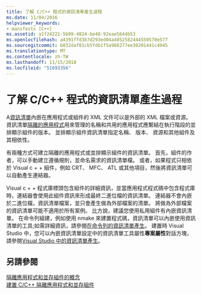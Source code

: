 ```yaml
---
title: 了解 C/C++ 程式的資訊清單產生過程
ms.date: 11/04/2016
helpviewer_keywords:
- manifests [C++]
ms.assetid: a1f24221-5b09-4824-be48-92eae5644b53
ms.openlocfilehash: a4391ffd3b7d293ed04a4852582444550570e577
ms.sourcegitcommit: b032daf81cb5fdb1f5a988277ee30201441c4945
ms.translationtype: MT
ms.contentlocale: zh-TW
ms.lasthandoff: 11/15/2018
ms.locfileid: "51693356"
---
```

# <a name="understanding-manifest-generation-for-cc-programs"></a>了解 C/C++ 程式的資訊清單產生過程

A[資訊清單](/windows/desktop/sbscs/manifests)內嵌在應用程式或組件的 XML 文件可以是外部的 XML 檔案或資源。 資訊清單[隔離的應用程式](/windows/desktop/SbsCs/isolated-applications)用來管理的名稱和共用的應用程式應繫結在執行階段的並排顯示組件的版本。 並排顯示組件資訊清單指定名稱、 版本、 資源和其他組件及其相依性。

有兩種方式可建立隔離的應用程式或並排顯示組件的資訊清單。 首先，組件的作者，可以手動建立遵循規則，並命名需求的資訊清單檔。 或者，如果程式只相依於 Visual c + + 組件，例如 CRT、 MFC、 ATL 或其他項目，然後將資訊清單可以自動產生連結器。

Visual c + + 程式庫標頭包含組件的詳細資訊，並當應用程式程式碼中包含程式庫時，連結器會使用此組件資訊來形成最終二進位檔的資訊清單。 連結器不會內嵌於二進位檔，資訊清單檔案，並只會產生做為外部檔案的清單。 將做為外部檔案的資訊清單可能不適用於所有案例。 比方說，建議您使用私用組件有內嵌資訊清單。 在命令列組建，例如使用 nmake 來建置程式碼，資訊清單可以內嵌使用資訊清單的工具;如需詳細資訊，請參閱[在命令列的資訊清單產生](../build/manifest-generation-at-the-command-line.md)。 建置時 Visual Studio 中，您可以內嵌資訊清單設定中的資訊清單工具屬性**專案屬性**對話方塊，請參閱[Visual Studio 中的資訊清單產生](../build/manifest-generation-in-visual-studio.md)。

## <a name="see-also"></a>另請參閱

[隔離應用程式和並存組件的概念](../build/concepts-of-isolated-applications-and-side-by-side-assemblies.md)<br/>
[建置 C/C++ 隔離應用程式和並存組件](../build/building-c-cpp-isolated-applications-and-side-by-side-assemblies.md)